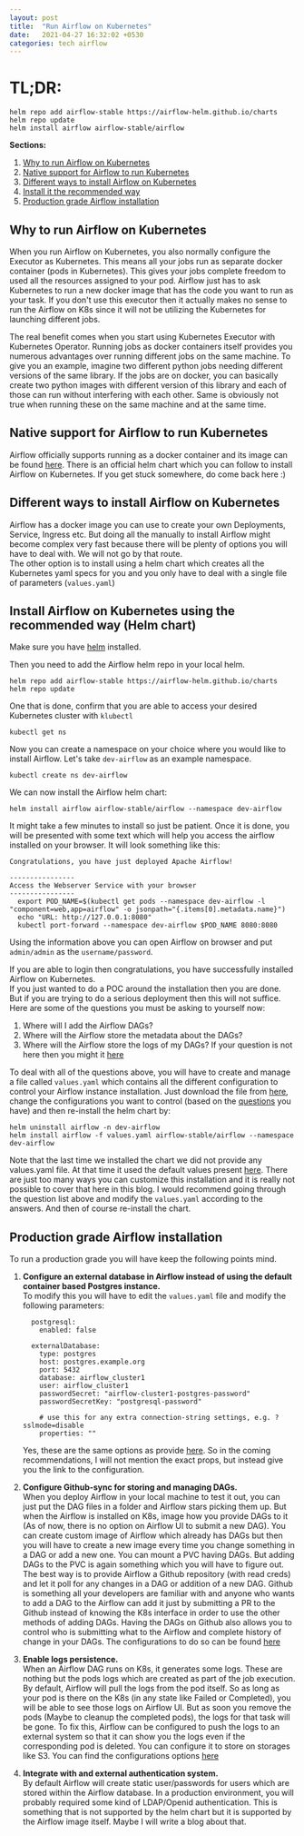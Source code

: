 ```yaml
---
layout: post
title:  "Run Airflow on Kubernetes"
date:   2021-04-27 16:32:02 +0530
categories: tech airflow
---
```


# TL;DR:  
```
helm repo add airflow-stable https://airflow-helm.github.io/charts
helm repo update
helm install airflow airflow-stable/airflow
```


**Sections:**
1. [Why to run Airflow on Kubernetes](#why-to-run-airflow-on-kubernetes)
2. [Native support for Airflow to run Kubernetes](#native-support-for-airflow-to-run-kubernetes)
3. [Different ways to install Airflow on Kubernetes](#different-ways-to-install-airflow-on-kubernetes)
4. [Install it the recommended way](#install-airflow-on-kubernetes-using-the-recommended-way-helm-chart)
5. [Production grade Airflow installation](#production-grade-airflow-installation)


##  Why to run Airflow on Kubernetes
When you run Airflow on Kubernetes, you also normally configure the Executor as Kubernetes. This means all your jobs run as separate docker container (pods in Kubernetes). This gives your jobs complete freedom to used all the resources assigned to your pod. Airflow just has to ask Kubernetes to run a new docker image that has the code you want to run as your task. If you don't use this executor then it actually makes no sense to run the Airflow on K8s since it will not be utilizing the Kubernetes for launching different jobs.   

The real benefit comes when you start using Kubernetes Executor with Kubernetes Operator. Running jobs as docker containers itself provides you numerous advantages over running different jobs on the same machine. To give you an example, imagine two different python jobs needing different versions of the same library. If the jobs are on docker, you can basically create two python images with different version of this library and each of those can run without interfering with each other. Same is obviously not true when running these on the same machine and at the same time.  

## Native support for Airflow to run Kubernetes

Airflow officially supports running as a docker container and its image can be found [here](https://hub.docker.com/r/apache/airflow). There is an official helm chart which you can follow to install Airflow on Kubernetes. If you get stuck somewhere, do come back here :)


## Different ways to install Airflow on Kubernetes

Airflow has a docker image you can use to create your own Deployments, Service, Ingress etc. But doing all the manually to install Airflow might become complex very fast because there will be plenty of options you will have to deal with. We will not go by that route.  
The other option is to install using a helm chart which creates all the Kubernetes yaml specs for you and you only have to deal with a single file of parameters (`values.yaml`)


## Install Airflow on Kubernetes using the recommended way (Helm chart)

Make sure you have [helm](https://helm.sh/docs/intro/install/) installed.  

Then you need to add the Airflow helm repo in your local helm.  
```
helm repo add airflow-stable https://airflow-helm.github.io/charts
helm repo update
```

One that is done, confirm that you are able to access your desired Kubernetes cluster with `klubectl`  
```
kubectl get ns
```

Now you can create a namespace on your choice where you would like to install Airflow. Let's take `dev-airflow` as an example namespace.  
```
kubectl create ns dev-airflow
```

We can now install the Airflow helm chart:
```
helm install airflow airflow-stable/airflow --namespace dev-airflow
```
It might take a few minutes to install so just be patient. Once it is done, you will be presented with some text which will help you access the airflow installed on your browser. It will look something like this:
```
Congratulations, you have just deployed Apache Airflow!

----------------
Access the Webserver Service with your browser
----------------
  export POD_NAME=$(kubectl get pods --namespace dev-airflow -l "component=web,app=airflow" -o jsonpath="{.items[0].metadata.name}")
  echo "URL: http://127.0.0.1:8080"
  kubectl port-forward --namespace dev-airflow $POD_NAME 8080:8080
```
Using the information above you can open Airflow on browser and put `admin/admin` as the `username/password`.

If you are able to login then congratulations, you have successfully installed Airflow on Kubernetes.  
If you just wanted to do a POC around the installation then you are done. But if you are trying to do a serious deployment then this will not suffice. Here are some of the questions you must be asking to yourself now:
1. Where will I add the Airflow DAGs?
2. Where will the Airflow store the metadata about the DAGs?
3. Where will the Airflow store the logs of my DAGs?
If your question is not here then you might it [here](https://github.com/airflow-helm/charts/tree/main/charts/airflow#airflow-configs)

To deal with all of the questions above, you will have to create and manage a file called `values.yaml` which contains all the different configuration to control your Airflow instance installation. Just download the file from [here](https://github.com/airflow-helm/charts/blob/main/charts/airflow/values.yaml), change the configurations you want to control (based on the [questions](https://github.com/airflow-helm/charts/tree/main/charts/airflow#airflow-configs) you have) and then re-install the helm chart by:
```
helm uninstall airflow -n dev-airflow
helm install airflow -f values.yaml airflow-stable/airflow --namespace dev-airflow
```
Note that the last time we installed the chart we did not provide any values.yaml file. At that time it used the default values present [here](https://github.com/airflow-helm/charts/blob/main/charts/airflow/values.yaml). There are just too many ways you can customize this installation and it is really not possible to cover that here in this blog. I would recommend going through the question list above and modify the `values.yaml` according to the answers. And then of course re-install the chart. 

## Production grade Airflow installation

To run a production grade you will have keep the following points mind.  
1. **Configure an external database in Airflow instead of using the default container based Postgres instance.**  
  To modify this you will have to edit the `values.yaml` file and modify the following parameters:
    ```
      postgresql:
        enabled: false

      externalDatabase:
        type: postgres
        host: postgres.example.org
        port: 5432
        database: airflow_cluster1
        user: airflow_cluster1
        passwordSecret: "airflow-cluster1-postgres-password"
        passwordSecretKey: "postgresql-password"

        # use this for any extra connection-string settings, e.g. ?sslmode=disable
        properties: ""
    ```
    Yes, these are the same options as provide [here](https://github.com/airflow-helm/charts/tree/main/charts/airflow#how-to-use-an-external-database-recommended). So in the coming recommendations, I will not mention the exact props, but instead give you the link to the configuration.

2. **Configure Github-sync for storing and managing DAGs.**  
  When you deploy Airflow in your local machine to test it out, you can just put the DAG files in a folder and Airflow stars picking them up. But when the Airflow is installed on K8s, image how you provide DAGs to it (As of now, there is no option on Airflow UI to submit a new DAG). You can create custom image of Airflow which already has DAGs but then you will have to create a new image every time you change something in a DAG or add a new one. You can mount a PVC having DAGs. But adding DAGs to the PVC is again something which you will have to figure out.  
  The best way is to provide Airflow a Github repository (with read creds) and let it poll for any changes in a DAG or addition of a new DAG. Github is something all your developers are familiar with and anyone who wants to add a DAG to the Airflow can add it just by submitting a PR to the Github instead of knowing the K8s interface in order to use the other methods of adding DAGs. Having the DAGs on Github also allows you to control who is submitting what to the Airflow and complete history of change in your DAGs. The configurations to do so can be found [here](https://github.com/airflow-helm/charts/tree/main/charts/airflow#how-to-use-an-external-database-recommended)
3. **Enable logs persistence.**  
  When an Airflow DAG runs on K8s, it generates some logs. These are nothing but the pods logs which are created as part of the job execution. By default, Airflow will pull the logs from the pod itself. So as long as your pod is there on the K8s (in any state like Failed or Completed), you will be able to see those logs on Airflow UI. But as soon you remove the pods (Maybe to cleanup the completed pods), the logs for that task will be gone. To fix this, Airflow can be configured to push the logs to an external system so that it can show you the logs even if the corresponding pod is deleted. You can configure it to store on storages like S3. You can find the configurations options [here](https://github.com/airflow-helm/charts/tree/main/charts/airflow#option-2---remote-bucket-recommended)
4. **Integrate with and external authentication system.**  
  By default Airflow will create static user/passwords for users which are stored within the Airflow database. In a production environment, you will probably required some kind of LDAP/Openid authentication. This is something that is not supported by the helm chart but it is supported by the Airflow image itself. Maybe I will write a blog about that.
